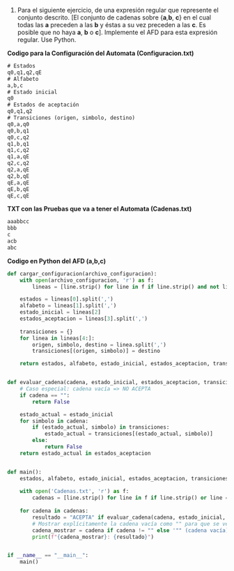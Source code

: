 1. Para el siguiente ejercicio, de una expresión regular que represente el conjunto descrito. [El conjunto de cadenas sobre {**a**,**b**, **c**} en el cual todas las **a** preceden a las **b** y 
éstas a su vez preceden a las **c**. Es posible que no haya **a**, **b** o **c**]. Implemente el AFD para esta expresión 
regular. Use Python.

**Codigo para la Configuración del Automata (Configuracion.txt)**
```txt
# Estados
q0,q1,q2,qE
# Alfabeto
a,b,c
# Estado inicial
q0
# Estados de aceptación
q0,q1,q2
# Transiciones (origen, simbolo, destino)
q0,a,q0
q0,b,q1
q0,c,q2
q1,b,q1
q1,c,q2
q1,a,qE
q2,c,q2
q2,a,qE
q2,b,qE
qE,a,qE
qE,b,qE
qE,c,qE

```
**TXT con las Pruebas que va a tener el Automata (Cadenas.txt)**
```txt
aaabbcc
bbb
c
acb
abc
```
**Codigo en Python del AFD (a,b,c)**
```python
def cargar_configuracion(archivo_configuracion):
    with open(archivo_configuracion, 'r') as f:
        lineas = [line.strip() for line in f if line.strip() and not line.startswith("#")]

    estados = lineas[0].split(',')
    alfabeto = lineas[1].split(',')
    estado_inicial = lineas[2]
    estados_aceptacion = lineas[3].split(',')
    
    transiciones = {}
    for linea in lineas[4:]:
        origen, simbolo, destino = linea.split(',')
        transiciones[(origen, simbolo)] = destino

    return estados, alfabeto, estado_inicial, estados_aceptacion, transiciones


def evaluar_cadena(cadena, estado_inicial, estados_aceptacion, transiciones):
    # Caso especial: cadena vacía => NO ACEPTA
    if cadena == "":
        return False

    estado_actual = estado_inicial
    for simbolo in cadena:
        if (estado_actual, simbolo) in transiciones:
            estado_actual = transiciones[(estado_actual, simbolo)]
        else:
            return False
    return estado_actual in estados_aceptacion


def main():
    estados, alfabeto, estado_inicial, estados_aceptacion, transiciones = cargar_configuracion('Configuracion.txt')
    
    with open('Cadenas.txt', 'r') as f:
        cadenas = [line.strip() for line in f if line.strip() or line == ""] 
    
    for cadena in cadenas:
        resultado = "ACEPTA" if evaluar_cadena(cadena, estado_inicial, estados_aceptacion, transiciones) else "NO ACEPTA"
        # Mostrar explícitamente la cadena vacía como "" para que se vea
        cadena_mostrar = cadena if cadena != "" else '"" (cadena vacía)'
        print(f"{cadena_mostrar}: {resultado}")


if __name__ == "__main__":
    main()
```
